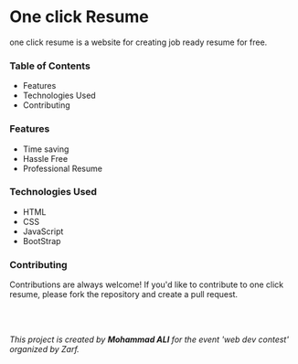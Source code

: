 # One click Resume
<p>one click resume is a website for creating job ready resume for free.</p>

<h3>Table of Contents</h3>
<ul>
<li>Features</li>
<li>Technologies Used</li>

<li>Contributing</li>
</ul>

<h3>Features</h3>
<ul>
<li>Time saving</li>
<li>Hassle Free</li>
<li>Professional Resume</li>

</ul>
<h3>Technologies Used</h3>
<ul>
<li>HTML</li>
<li>CSS</li>
<li>JavaScript</li>
 <li>BootStrap</li>
</ul>



<h3>Contributing</h3>
<p>Contributions are always welcome! If you'd like to contribute to one click resume, please fork the repository and create a pull request.</p>
<br><br>
<p><em>This project is created by <strong> Mohammad ALI</strong> for the event 'web dev contest' organized  by Zarf.</em></p>

